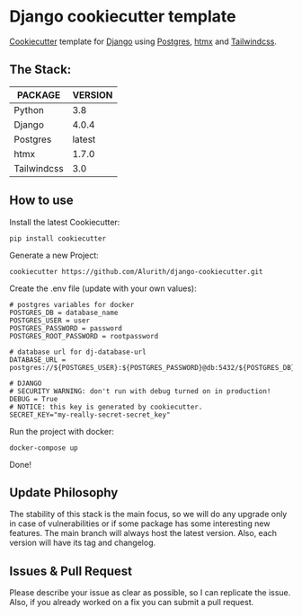 # Django cookiecutter template  
[Cookiecutter](https://github.com/cookiecutter/cookiecutter) template for [Django](https://www.djangoproject.com/) using [Postgres](https://www.postgresql.org/), [htmx](https://htmx.org/) and [Tailwindcss](https://tailwindcss.com/).

## The Stack:
| PACKAGE     | VERSION |
| ----------- | ------- |
| Python      | 3.8     |
| Django      | 4.0.4   |
| Postgres    | latest  |
| htmx        | 1.7.0   |
| Tailwindcss | 3.0     |

## How to use
Install the latest Cookiecutter:
```
pip install cookiecutter
```
Generate a new Project:
```
cookiecutter https://github.com/Alurith/django-cookiecutter.git
```
Create the .env file (update with your own values):
```
# postgres variables for docker
POSTGRES_DB = database_name
POSTGRES_USER = user
POSTGRES_PASSWORD = password
POSTGRES_ROOT_PASSWORD = rootpassword

# database url for dj-database-url
DATABASE_URL = postgres://${POSTGRES_USER}:${POSTGRES_PASSWORD}@db:5432/${POSTGRES_DB}

# DJANGO
# SECURITY WARNING: don't run with debug turned on in production!
DEBUG = True
# NOTICE: this key is generated by cookiecutter.
SECRET_KEY="my-really-secret-secret_key" 
```
Run the project with docker:
```
docker-compose up 
```
Done!
 
## Update Philosophy
The stability of this stack is the main focus, so we will do any upgrade only in case of vulnerabilities or if some package has some interesting new features.
The main branch will always host the latest version. Also, each version will have its tag and changelog.

## Issues & Pull Request
Please describe your issue as clear as possible, so I can replicate the issue. Also, if you already worked on a fix you can submit a pull request.
